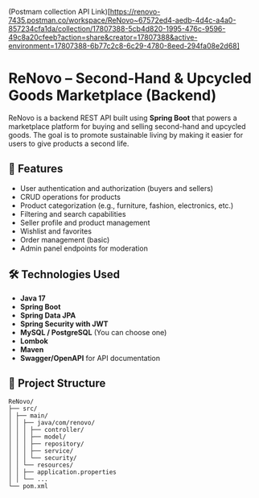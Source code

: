 
(Postmam collection API Link)[https://renovo-7435.postman.co/workspace/ReNovo~67572ed4-aedb-4d4c-a4a0-857234cfa1da/collection/17807388-5cb4d820-1995-476c-9596-49c8a20cfeeb?action=share&creator=17807388&active-environment=17807388-6b77c2c8-6c29-4780-8eed-294fa08e2d68]
# ReNovo – Second-Hand & Upcycled Goods Marketplace (Backend)

ReNovo is a backend REST API built using **Spring Boot** that powers a marketplace platform for buying and selling second-hand and upcycled goods. The goal is to promote sustainable living by making it easier for users to give products a second life.

## 🚀 Features

- User authentication and authorization (buyers and sellers)
- CRUD operations for products
- Product categorization (e.g., furniture, fashion, electronics, etc.)
- Filtering and search capabilities
- Seller profile and product management
- Wishlist and favorites
- Order management (basic)
- Admin panel endpoints for moderation

## 🛠️ Technologies Used

- **Java 17**
- **Spring Boot**
- **Spring Data JPA**
- **Spring Security with JWT**
- **MySQL / PostgreSQL** (You can choose one)
- **Lombok**
- **Maven**
- **Swagger/OpenAPI** for API documentation

## 📂 Project Structure
```  
ReNovo/
├── src/
│ ├── main/
│ │ ├── java/com/renovo/
│ │ │ ├── controller/
│ │ │ ├── model/
│ │ │ ├── repository/
│ │ │ ├── service/
│ │ │ └── security/
│ │ └── resources/
│ │ ├── application.properties
│ │ └── ...
└── pom.xml
```